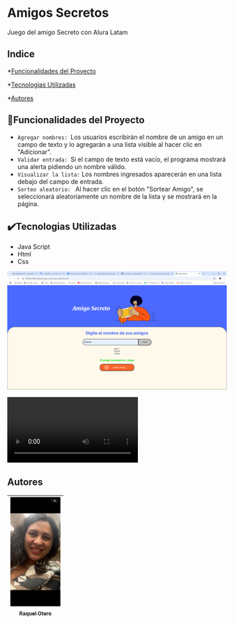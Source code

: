 <!DOCTYPE>
<h1>Amigos Secretos</h1>

Juego del amigo Secreto con Alura Latam
## Indice

*[Funcionalidades del Proyecto](#hammerfuncionalidades-del-proyecto)

*[Tecnologias Utilizadas](#%EF%B8%8Ftecnologias-utilizadas)

*[Autores](#autores)


## :hammer:Funcionalidades del Proyecto


- `Agregar nombres: `Los usuarios escribirán el nombre de un amigo en un campo de texto y lo agregarán a una lista visible al hacer clic en "Adicionar".
- `Validar entrada: `Si el campo de texto está vacío, el programa mostrará una alerta pidiendo un nombre válido.
- `Visualizar la lista:` Los nombres ingresados aparecerán en una lista debajo del campo de entrada.
- `Sorteo aleatorio: ` Al hacer clic en el botón "Sortear Amigo", se seleccionará aleatoriamente un nombre de la lista y se mostrará en la página.

## ✔️Tecnologias Utilizadas
- Java Script
- Html
- Css

[![Watch the video](https://github.com/raquelotero77/amigosSecretos/blob/main/Amigo%20Secreto%20-%20Google%20Chrome%203_4_2025%208_52_11%20PM.png)](https://github.com/raquelotero77/amigosSecretos/blob/main/Amigo%20Secreto%20-%20Google%20Chrome%202025-03-04%2020-52-17.mp4)

<video src="https://github.com/raquelotero77/amigosSecretos/blob/main/Amigo%20Secreto%20-%20Google%20Chrome%202025-03-04%2020-52-17.mp4" controls></video>
## Autores
| [<img src="https://github.com/raquelotero77/amigosSecretos/blob/main/raquelfoto.jpg" width=115><br><sub>Raquel Otero</sub>](https://github.com/raquelotero77) | 
|  :---: | 

